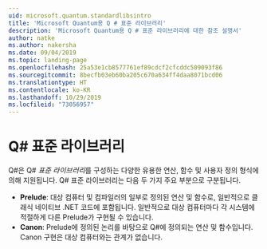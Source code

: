 ```yaml
---
uid: microsoft.quantum.standardlibsintro
title: 'Microsoft Quantum용 Q # 표준 라이브러리'
description: 'Microsoft Quantum용 Q # 표준 라이브러리에 대한 참조 설명서'
author: natke
ms.author: nakersha
ms.date: 09/04/2019
ms.topic: landing-page
ms.openlocfilehash: 25a53e1cb8577761ef89cdcf2cfcddc509093f86
ms.sourcegitcommit: 8becfb03eb60ba205c670a634ff4daa8071bcd06
ms.translationtype: HT
ms.contentlocale: ko-KR
ms.lasthandoff: 10/29/2019
ms.locfileid: "73056957"
---
```

# <a name="q-standard-libraries"></a>Q# 표준 라이브러리 #

Q#은 Q# *표준 라이브러리*를 구성하는 다양한 유용한 연산, 함수 및 사용자 정의 형식에 의해 지원됩니다.
Q# 표준 라이브러리는 다음 두 가지 주요 부분으로 구분됩니다.

- **Prelude**: 대상 컴퓨터 및 컴파일러의 일부로 정의된 연산 및 함수로, 일반적으로 클래식 네이티브 .NET 코드에 포함됩니다.
  일반적으로 대상 컴퓨터마다 각 시스템에 적절하게 다른 Prelude가 구현될 수 있습니다.
- **Canon**: Prelude에 정의된 논리를 바탕으로 Q#에 정의되는 연산 및 함수입니다.
  Canon 구현은 대상 컴퓨터와는 관계가 없습니다.
&nbsp; &nbsp; &nbsp; &nbsp; &nbsp; &nbsp; &nbsp; &nbsp; &nbsp; &nbsp; &nbsp; &nbsp; &nbsp; &nbsp; &nbsp; &nbsp; &nbsp; &nbsp; &nbsp; &nbsp; &nbsp; &nbsp; &nbsp; &nbsp;